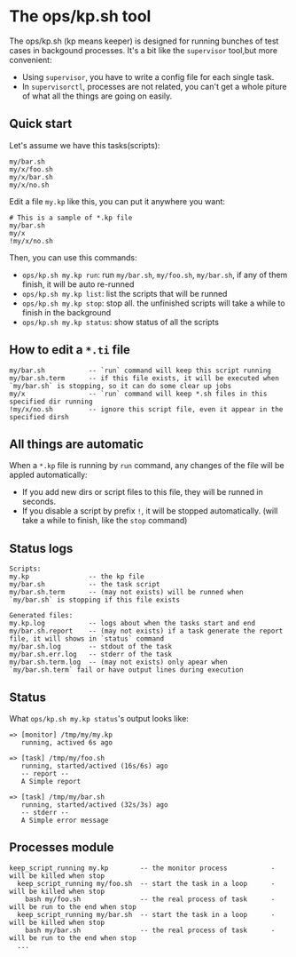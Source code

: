 # The ops/kp.sh tool
The ops/kp.sh (kp means keeper) is designed for running bunches of test cases in backgound processes. It's a bit like the `supervisor` tool,but more convenient:
* Using `supervisor`, you have to write a config file for each single task.
* In `supervisorctl`, processes are not related, you can't get a whole piture of what all the things are going on easily.


## Quick start
Let's assume we have this tasks(scripts):
```
my/bar.sh
my/x/foo.sh
my/x/bar.sh
my/x/no.sh
```

Edit a file `my.kp` like this, you can put it anywhere you want:
```
# This is a sample of *.kp file
my/bar.sh
my/x
!my/x/no.sh
```

Then, you can use this commands:
* `ops/kp.sh my.kp run`: run `my/bar.sh`, `my/foo.sh`, `my/bar.sh`, if any of them finish, it will be auto re-runned
* `ops/kp.sh my.kp list`: list the scripts that will be runned
* `ops/kp.sh my.kp stop`: stop all. the unfinished scripts will take a while to finish in the background
* `ops/kp.sh my.kp status`: show status of all the scripts


## How to edit a `*.ti` file
```
my/bar.sh           -- `run` command will keep this script running
my/bar.sh.term      -- if this file exists, it will be executed when `my/bar.sh` is stopping, so it can do some clear up jobs
my/x                -- `run` command will keep *.sh files in this specified dir running
!my/x/no.sh         -- ignore this script file, even it appear in the specified dirsh
```


## All things are automatic
When a `*.kp` file is running by `run` command, any changes of the file will be appled automatically:
* If you add new dirs or script files to this file, they will be runned in seconds.
* If you disable a script by prefix `!`, it will be stopped automatically. (will take a while to finish, like the `stop` command)


## Status logs
```
Scripts:
my.kp               -- the kp file
my/bar.sh           -- the task script
my/bar.sh.term      -- (may not exists) will be runned when `my/bar.sh` is stopping if this file exists

Generated files:
my.kp.log           -- logs about when the tasks start and end
my/bar.sh.report    -- (may not exists) if a task generate the report file, it will shows in `status` command
my/bar.sh.log       -- stdout of the task
my/bar.sh.err.log   -- stderr of the task
my/bar.sh.term.log  -- (may not exists) only apear when `my/bar.sh.term` fail or have output lines during execution
```


## Status
What `ops/kp.sh my.kp status`'s output looks like:
```
=> [monitor] /tmp/my/my.kp
   running, actived 6s ago

=> [task] /tmp/my/foo.sh
   running, started/actived (16s/6s) ago
   -- report --
   A Simple report

=> [task] /tmp/my/bar.sh
   running, started/actived (32s/3s) ago
   -- stderr --
   A Simple error message
```


## Processes module
```
keep_script_running my.kp        -- the monitor process           - will be killed when stop
  keep_script_running my/foo.sh  -- start the task in a loop      - will be killed when stop
    bash my/foo.sh               -- the real process of task      - will be run to the end when stop
  keep_script_running my/bar.sh  -- start the task in a loop      - will be killed when stop
    bash my/bar.sh               -- the real process of task      - will be run to the end when stop
  ...
```
